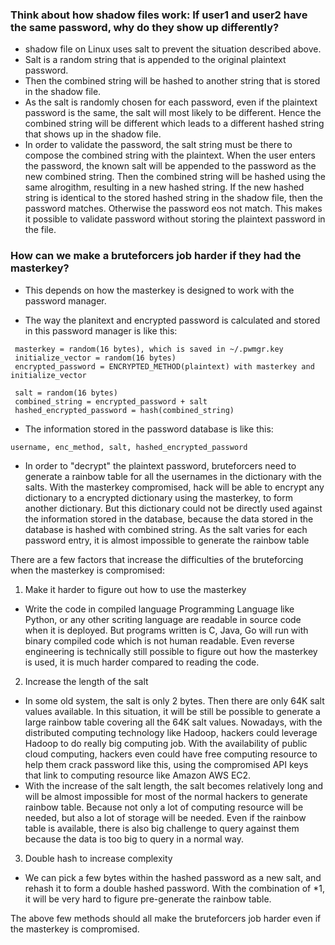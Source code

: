 
### Think about how shadow files work: If user1 and user2 have the same password, why do they show up differently? 

 * shadow file on Linux uses salt to prevent the situation described above.
 * Salt is a random string that is appended to the original plaintext password.
 * Then the combined string will be hashed to another string that is stored in the shadow file.
 * As the salt is randomly chosen for each password, even if the plaintext password is the same, the salt will most likely to be different. Hence the combined string will be different which leads to a different hashed string that shows up in the shadow file.
 * In order to validate the password, the salt string must be there to compose the combined string with the plaintext. When the user enters the password, the known salt will be appended to the password as the new combined string. Then the combined string will be hashed using the same alrogithm, resulting in a new hashed string. If the new hashed string is identical to the stored hashed string in the shadow file, then the password matches. Otherwise the password eos not match. This makes it possible to validate password without storing the plaintext password in the file.


### How can we make a bruteforcers job harder if they had the masterkey?

 * This depends on how the masterkey is designed to work with the password manager.

 * The way the planitext and encrypted password is calculated and stored in this password manager is like this:

 ```
  masterkey = random(16 bytes), which is saved in ~/.pwmgr.key
  initialize_vector = random(16 bytes)
  encrypted_password = ENCRYPTED_METHOD(plaintext) with masterkey and initialize_vector

  salt = random(16 bytes)
  combined_string = encrypted_password + salt
  hashed_encrypted_password = hash(combined_string)
 ```

 * The information stored in the password database is like this:
  ```
  username, enc_method, salt, hashed_encrypted_password
  ```

 * In order to "decrypt" the plaintext password, bruteforcers need to generate a rainbow table for all the usernames in the dictionary with the salts. With the masterkey compromised, hack will be able to encrypt any dictionary to a encrypted dictionary using the masterkey, to form another dictionary. But this dictionary could not be directly used against the information stored in the database, because the data stored in the database is hashed with combined string. As the salt varies for each password entry, it is almost impossible to generate the rainbow table 

  There are a few factors that increase the difficulties of the bruteforcing when the masterkey is compromised: 

  1. Make it harder to figure out how to use the masterkey

   * Write the code in compiled language
    Programming Language like Python, or any other scriting language are readable in source code when it is deployed. But programs written is C, Java, Go will run with binary compiled code which is not human readable. Even reverse engineering is technically still possible to figure out how the masterkey is used, it is much harder compared to reading the code.

  2. Increase the length of the salt

   * In some old system, the salt is only 2 bytes. Then there are only 64K salt values available. In this situation, it will be still be possible to generate a large rainbow table covering all the 64K salt values. Nowadays, with the distributed computing technology like Hadoop, hackers could leverage Hadoop to do really big computing job. With the availability of public cloud computing, hackers even could have free computing resource to help them crack password like this, using the compromised API keys that link to computing resource like Amazon AWS EC2. 
   * With the increase of the salt length, the salt becomes relatively long and will be almost impossible for most of the normal hackers to generate rainbow table. Because not only a lot of computing resource will be needed, but also a lot of storage will be needed. Even if the rainbow table is available, there is also big challenge to query against them because the data is too big to query in a normal way.

  3. Double hash to increase complexity

   * We can pick a few bytes within the hashed password as a new salt, and rehash it to form a double hashed password. With the combination of *1, it will be very hard to figure pre-generate the rainbow table. 

  The above few methods should all make the bruteforcers job harder even if the masterkey is compromised.
